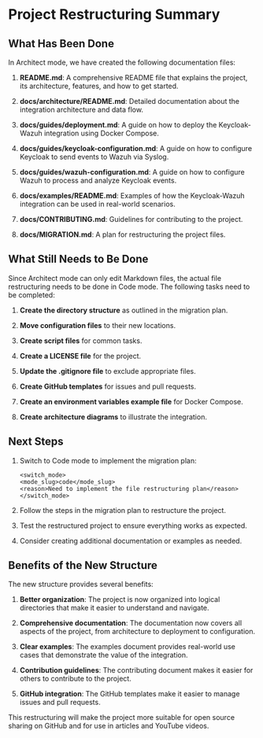 # Project Restructuring Summary

## What Has Been Done

In Architect mode, we have created the following documentation files:

1. **README.md**: A comprehensive README file that explains the project, its architecture, features, and how to get started.

2. **docs/architecture/README.md**: Detailed documentation about the integration architecture and data flow.

3. **docs/guides/deployment.md**: A guide on how to deploy the Keycloak-Wazuh integration using Docker Compose.

4. **docs/guides/keycloak-configuration.md**: A guide on how to configure Keycloak to send events to Wazuh via Syslog.

5. **docs/guides/wazuh-configuration.md**: A guide on how to configure Wazuh to process and analyze Keycloak events.

6. **docs/examples/README.md**: Examples of how the Keycloak-Wazuh integration can be used in real-world scenarios.

7. **docs/CONTRIBUTING.md**: Guidelines for contributing to the project.

8. **docs/MIGRATION.md**: A plan for restructuring the project files.

## What Still Needs to Be Done

Since Architect mode can only edit Markdown files, the actual file restructuring needs to be done in Code mode. The following tasks need to be completed:

1. **Create the directory structure** as outlined in the migration plan.

2. **Move configuration files** to their new locations.

3. **Create script files** for common tasks.

4. **Create a LICENSE file** for the project.

5. **Update the .gitignore file** to exclude appropriate files.

6. **Create GitHub templates** for issues and pull requests.

7. **Create an environment variables example file** for Docker Compose.

8. **Create architecture diagrams** to illustrate the integration.

## Next Steps

1. Switch to Code mode to implement the migration plan:

   ```
   <switch_mode>
   <mode_slug>code</mode_slug>
   <reason>Need to implement the file restructuring plan</reason>
   </switch_mode>
   ```

2. Follow the steps in the migration plan to restructure the project.

3. Test the restructured project to ensure everything works as expected.

4. Consider creating additional documentation or examples as needed.

## Benefits of the New Structure

The new structure provides several benefits:

1. **Better organization**: The project is now organized into logical directories that make it easier to understand and navigate.

2. **Comprehensive documentation**: The documentation now covers all aspects of the project, from architecture to deployment to configuration.

3. **Clear examples**: The examples document provides real-world use cases that demonstrate the value of the integration.

4. **Contribution guidelines**: The contributing document makes it easier for others to contribute to the project.

5. **GitHub integration**: The GitHub templates make it easier to manage issues and pull requests.

This restructuring will make the project more suitable for open source sharing on GitHub and for use in articles and YouTube videos.